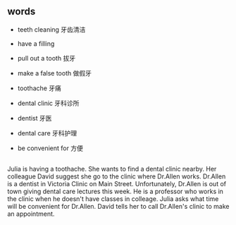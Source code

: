 ## words
* teeth cleaning 牙齿清洁
* have a filling
* pull out a tooth 拔牙
* make a false tooth 做假牙

* toothache 牙痛
* dental clinic 牙科诊所
* dentist 牙医
* dental care 牙科护理
* be convenient for 方便

## 
Julia is having a toothache. She wants to find a dental clinic nearby. Her colleague David suggest she go to the clinic where Dr.Allen works. 
Dr.Allen is a dentist in Victoria Clinic on Main Street. Unfortunately, Dr.Allen is out of town giving dental care lectures this week. He is a professor
who works in the clinic when he doesn't have classes in colleage. Julia asks what time will be convenient for Dr.Allen. David tells her to call Dr.Allen's clinic
to make an appointment.

